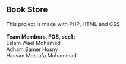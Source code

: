 ## Book Store 
This project is made with PHP, HTML and CSS <br> <br>
<b>Team Members, FOS, sec1 :</b> <br>
Eslam Wael Mohamed <br>
Adham Samer Hosny <br>
Hassan Mostafa Mohammad <br>
